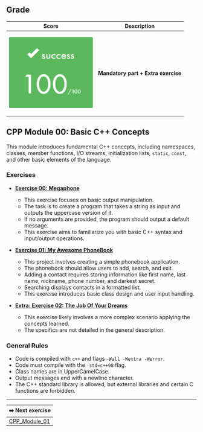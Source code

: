 ## Grade

| **Score**           | **Description**     |
|-----------------------|---------------|
| <p align="center"><img width="222px" alt="170px" src="./img/Score_100.png"></p> | **Mandatory part + Extra exercise** |

## CPP Module 00: Basic C++ Concepts

This module introduces fundamental C++ concepts, including namespaces, classes, member functions, I/O streams, initialization lists, `static`, `const`, and other basic elements of the language.

### Exercises

* **[Exercise 00: Megaphone](./ex00)**

    * This exercise focuses on basic output manipulation.
    * The task is to create a program that takes a string as input and outputs the uppercase version of it.
    * If no arguments are provided, the program should output a default message.
    * This exercise aims to familiarize you with basic C++ syntax and input/output operations.
* **[Exercise 01: My Awesome PhoneBook](./ex01)**

    * This project involves creating a simple phonebook application.
    * The phonebook should allow users to add, search, and exit.
    * Adding a contact requires storing information like first name, last name, nickname, phone number, and darkest secret.
    * Searching displays contacts in a formatted list.
    * This exercise introduces basic class design and user input handling.
* **[Extra: Exercise 02: The Job Of Your Dreams](./ex02)**

    * This exercise likely involves a more complex scenario applying the concepts learned.
    * The specifics are not detailed in the general description.

### General Rules

* Code is compiled with `c++` and flags `-Wall -Wextra -Werror`.
* Code must compile with the `-std=c++98` flag.
* Class names are in UpperCamelCase.
* Output messages end with a newline character.
* The C++ standard library is allowed, but external libraries and certain C functions are forbidden.

---

| **➡️ Next exercise**               |
| --------------------------------- |
| [CPP_Module_01](../CPP_Module_01) |